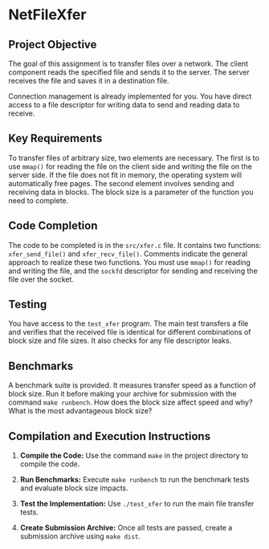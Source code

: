 # NetFileXfer

## Project Objective
The goal of this assignment is to transfer files over a network. The client component reads the specified file and sends it to the server. The server receives the file and saves it in a destination file.

Connection management is already implemented for you. You have direct access to a file descriptor for writing data to send and reading data to receive.

## Key Requirements
To transfer files of arbitrary size, two elements are necessary. The first is to use `mmap()` for reading the file on the client side and writing the file on the server side. If the file does not fit in memory, the operating system will automatically free pages. The second element involves sending and receiving data in blocks. The block size is a parameter of the function you need to complete.

## Code Completion
The code to be completed is in the `src/xfer.c` file. It contains two functions: `xfer_send_file()` and `xfer_recv_file()`. Comments indicate the general approach to realize these two functions. You must use `mmap()` for reading and writing the file, and the `sockfd` descriptor for sending and receiving the file over the socket.

## Testing
You have access to the `test_xfer` program. The main test transfers a file and verifies that the received file is identical for different combinations of block size and file sizes. It also checks for any file descriptor leaks.

## Benchmarks
A benchmark suite is provided. It measures transfer speed as a function of block size. Run it before making your archive for submission with the command `make runbench`. How does the block size affect speed and why? What is the most advantageous block size?

## Compilation and Execution Instructions

1. **Compile the Code:** Use the command `make` in the project directory to compile the code.

2. **Run Benchmarks:** Execute `make runbench` to run the benchmark tests and evaluate block size impacts.

3. **Test the Implementation:** Use `./test_xfer` to run the main file transfer tests.

4. **Create Submission Archive:** Once all tests are passed, create a submission archive using `make dist`.

